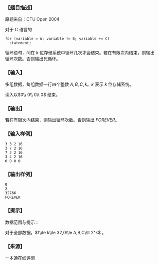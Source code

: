 ### 【题目描述】

原题来自：CTU Open 2004

对于 C 语言的

```
for (variable = A; variable != B; variable += C)
  statement;
```

循环语句，问在 $k$ 位存储系统中循环几次才会结束。若在有限次内结束，则输出循环次数。否则输出死循环。

### 【输入】

多组数据，每组数据一行四个整数 $A, B, C, k$。$k$ 表示 $k$ 位存储系统。

读入以$0\\ 0\\ 0\\ 0$ 结束。

### 【输出】

若在有限次内结束，则输出循环次数。否则输出 $FOREVER$。

### 【输入样例】

```
3 3 2 16
3 7 2 16
7 3 2 16
3 4 2 16
0 0 0 0
```

### 【输出样例】

```
0
2
32766
FOREVER
```

### 【提示】

数据范围与提示：

对于全部数据，$1\\le k\\le 32,0\\le A,B,C\\lt 2^k$ 。


 ### 【来源】

 一本通在线评测 